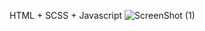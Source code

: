HTML + SCSS + Javascript
![ScreenShot (1)](https://github.com/AmarjitSinghCodeHub/UserInfoToggleAnimation/assets/26737318/5f33c955-4224-4eaf-ac57-d18671cd9976)
